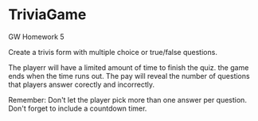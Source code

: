 # TriviaGame
GW Homework 5

Create a trivis form with multiple choice or true/false questions.

The playerr will have a limited amount of time to finish the quiz.
    the game ends when the time runs out. The pay will reveal the number of questions that players answer corectly and incorrectly.

Remember:
Don't let the player pick more than one answer per question.
Don't forget to include a countdown timer.
